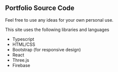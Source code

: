 <h2>Portfolio Source Code</h2>

<p>Feel free to use any ideas for your own personal use.</p>

<p> This site uses the following libraries and languages</p>

<ul>
    <li> Typescript </li>
    <li> HTML/CSS </li>
    <li> Bootstrap (for responsive design) </li>
    <li> React </li>
    <li> Three.js </li>
    <li> Firebase </li>
</ul>